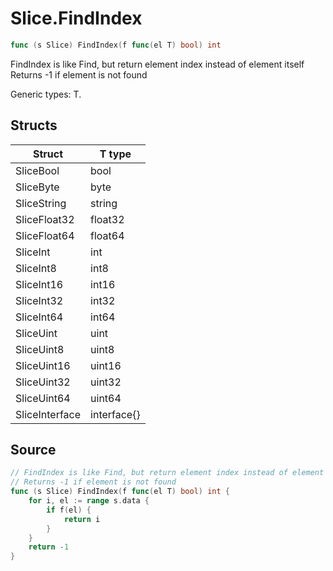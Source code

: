# Slice.FindIndex

```go
func (s Slice) FindIndex(f func(el T) bool) int
```

FindIndex is like Find, but return element index instead of element itself Returns -1 if element is not found

Generic types: T.

## Structs

| Struct | T type |
| ------ | ------ |
| SliceBool | bool |
| SliceByte | byte |
| SliceString | string |
| SliceFloat32 | float32 |
| SliceFloat64 | float64 |
| SliceInt | int |
| SliceInt8 | int8 |
| SliceInt16 | int16 |
| SliceInt32 | int32 |
| SliceInt64 | int64 |
| SliceUint | uint |
| SliceUint8 | uint8 |
| SliceUint16 | uint16 |
| SliceUint32 | uint32 |
| SliceUint64 | uint64 |
| SliceInterface | interface{} |

## Source

```go
// FindIndex is like Find, but return element index instead of element itself
// Returns -1 if element is not found
func (s Slice) FindIndex(f func(el T) bool) int {
	for i, el := range s.data {
		if f(el) {
			return i
		}
	}
	return -1
}
```

